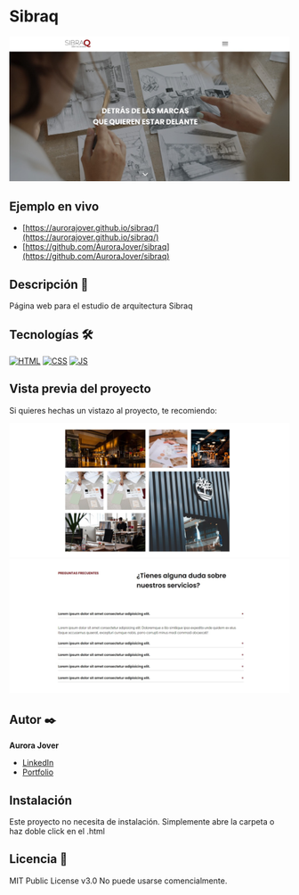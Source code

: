 # Sibraq
![Imagen del proyecto](https://github.com/AuroraJover/sibraq/blob/main/img/cabecera.jpg)

## Ejemplo en vivo
- [https://aurorajover.github.io/sibraq/](https://aurorajover.github.io/sibraq/)
- [https://github.com/AuroraJover/sibraq](https://github.com/AuroraJover/sibraq)

## Descripción 📑

Página web para el estudio de arquitectura Sibraq

## Tecnologías 🛠
[![HTML](https://img.shields.io/badge/HTML5-E34F26?style=for-the-badge&logo=html5&logoColor=white)](https://es.wikipedia.org/wiki/HTML5)
[![CSS](https://img.shields.io/badge/CSS3-1572B6?style=for-the-badge&logo=css3&logoColor=white)](https://es.wikipedia.org/wiki/CSS)
[![JS](https://img.shields.io/badge/JavaScript-F7DF1E?style=for-the-badge&logo=javascript&logoColor=black)](https://es.wikipedia.org/wiki/JavaScript)

## Vista previa del proyecto
Si quieres hechas un vistazo al proyecto, te recomiendo:

![Captura del proyecto](https://github.com/AuroraJover/sibraq/blob/main/img/grid.jpg)
![Captura del proyecto](https://github.com/AuroraJover/sibraq/blob/main/img/faq.jpg)

## Autor ✒️
**Aurora Jover**

* [LinkedIn](https://www.linkedin.com/in/aurorajover/)
* [Portfolio](https://aurorajover.github.io/Portfolio_AuroraJover/)

## Instalación 
Este proyecto no necesita de instalación. Simplemente abre la carpeta o haz doble click en el .html
  
## Licencia 📄
MIT Public License v3.0
No puede usarse comencialmente.
